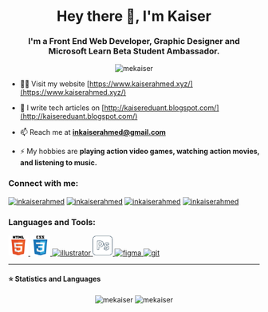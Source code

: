 <h1 align="center">Hey there 👋, I'm Kaiser</h1>
<h3 align="center">I'm a Front End Web Developer, Graphic Designer and Microsoft Learn Beta Student Ambassador.</h3>

<p align="center"> <img src="https://komarev.com/ghpvc/?username=mekaiser&label=Profile%20views&color=FF6948&style=flat" alt="mekaiser" /> </p>

- 👨‍💻 Visit my website [https://www.kaiserahmed.xyz/](https://www.kaiserahmed.xyz/)

- 📝 I write tech articles on [http://kaisereduant.blogspot.com/](http://kaisereduant.blogspot.com/)

- 📫 Reach me at **inkaiserahmed@gmail.com**

- ⚡ My hobbies are **playing action video games, watching action movies, and listening to music.**

<h3 align="left">Connect with me:</h3>
<p align="left">
<a href="https://twitter.com/inkaiserahmed" target="blank"><img align="center" src="https://cdn.jsdelivr.net/npm/simple-icons@v3/icons/twitter.svg" alt="inkaiserahmed" height="30" width="40" /></a>
<a href="https://linkedin.com/in/inkaiserahmed" target="blank"><img align="center" src="https://cdn.jsdelivr.net/npm/simple-icons@v3/icons/linkedin.svg" alt="inkaiserahmed" height="30" width="40" /></a>
<a href="https://instagram.com/inkaiserahmed" target="blank"><img align="center" src="https://cdn.jsdelivr.net/npm/simple-icons@v3/icons/instagram.svg" alt="inkaiserahmed" height="30" width="40" /></a>
<a href="https://www.behance.net/inkaiserahmed" target="blank"><img align="center" src="https://cdn.jsdelivr.net/npm/simple-icons@v3/icons/behance.svg" alt="inkaiserahmed" height="30" width="40" /></a>
</p>

<h3 align="left">Languages and Tools:</h3>
<p align="left"> 
<a href="https://www.w3.org/html/" target="_blank"> <img src="https://raw.githubusercontent.com/devicons/devicon/master/icons/html5/html5-original-wordmark.svg" alt="html5" width="40" height="40"/> </a> 
<a href="https://www.w3schools.com/css/" target="_blank"> <img src="https://raw.githubusercontent.com/devicons/devicon/master/icons/css3/css3-original-wordmark.svg" alt="css3" width="40" height="40"/> </a> 
<a href="https://www.adobe.com/in/products/illustrator.html" target="_blank"> <img src="https://www.vectorlogo.zone/logos/adobe_illustrator/adobe_illustrator-icon.svg" alt="illustrator" width="40" height="40"/> </a> 
<a href="https://www.photoshop.com/en" target="_blank"> <img src="https://raw.githubusercontent.com/devicons/devicon/master/icons/photoshop/photoshop-line.svg" alt="photoshop" width="40" height="40"/> </a> 
<a href="https://www.figma.com/" target="_blank"> <img src="https://www.vectorlogo.zone/logos/figma/figma-icon.svg" alt="figma" width="40" height="40"/> </a> 
<a href="https://git-scm.com/" target="_blank"> <img src="https://www.vectorlogo.zone/logos/git-scm/git-scm-icon.svg" alt="git" width="40" height="40"/> </a> 
</p>

<hr>

#### ⭐ Statistics and Languages

<p align="center"> 
    <img src="https://github-readme-stats-wine-rho.vercel.app/api?username=mekaiser&bg_color=00000000&include_all_commits=true&count_private=true&show_icons=true&hide_rank=false&icon_color=6381AF&text_color=f2f2f2&hide_title=true&disable_animations=true" alt="mekaiser" width="420" height="165"/> 
    <img src="https://github-readme-stats-wine-rho.vercel.app/api/top-langs?username=mekaiser&theme=dark&include_all_commits=true&count_private=true&layout=compact&bg_color=00000000" alt="mekaiser" width="420" height="165" />
</p>
